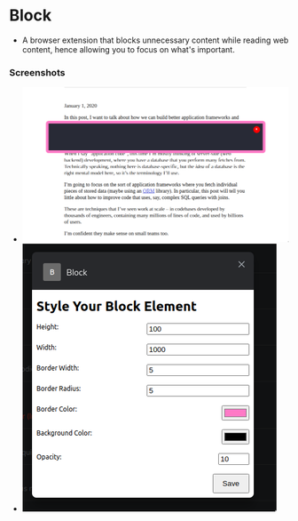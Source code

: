 # Block

- A browser extension that blocks unnecessary content while reading web content, hence allowing you to focus on what's important.

### Screenshots

- ![Reading an article](./screenshots/001.png)
- ![Adjust your settings](./screenshots/002.png)
